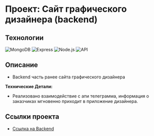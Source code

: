 # Проект: Сайт графического дизайнера (backend)

## Технологии
![MongoDB](https://img.shields.io/badge/MongoDB-brightgreen?logo=mongoDB)
![Express](https://img.shields.io/badge/express-white?logo=express&logoColor=black)
![Node.js](https://img.shields.io/badge/Node.js-green?logo=node.js&logoColor=black)
![API](https://img.shields.io/badge/-api-yellow)



## Описание

* Backend часть ранее сайта графического дизайнера

**Технические Детали:**
* Реализовано взаимодействие с апи телеграмма, информация о заказчиках мгновенно приходит в приложение дизайнера. 

## Ссылки проекта

* [Ссылка на Backend](https://polinamdesign.ru/api)
